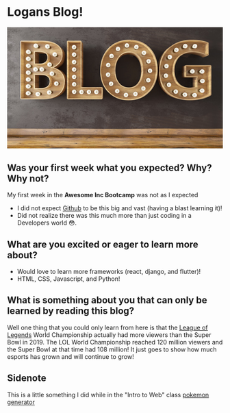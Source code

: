
<!-- start with header -->
<!-- also try and center text with most of the page -->


  # Logans Blog!
  
  
<!-- add maybe an image or something to spice it up -->

  ![blog image](https://github.com/LhallLhall/LhallLhall.github.io/blob/main/img/istockphoto-1331943301-170667a.jpg)


<!-- Highlight anything that didn't work here -->
<!--   <img align="center"  src="https://myoctocat.com/assets/images/base-octocat.svg" alt="octocat"> -->
  <!--   ![This is an image](https://myoctocat.com/assets/images/base-octocat.svg) -->

<!--  state questtion and reply with answers in a different markdown element  -->


<!--  question #1  -->
  
  ## Was your first week what you expected? Why? Why not?
 
<!-- answer #1 -->
  
 My first week in the **Awesome Inc Bootcamp** was not as I expected

 - I did not expect [Github](https://github.com/) to be this big and vast (having a blast learning it)!
 - Did not realize there was this much more than just coding in a Developers world :flushed:.


<!-- question #2 -->
## What are you excited or eager to learn more about? 

<!-- answer #2 -->
- Would love to learn more frameworks (react, django, and flutter)!
- HTML, CSS, Javascript, and Python!


<!-- question #3 -->
## What is something about you that can only be learned by reading this blog? 

<!-- answer #3 -->
 Well one thing that you could only learn from here is that the [League of Legends](https://www.leagueoflegends.com/en-us/) World Championship actually had more viewers than the Super Bowl in 2019. The LOL World Championship reached 120 million viewers and the Super Bowl at that time had 108 million! It just goes to show how much esports has grown and will continue to grow! 

## Sidenote
This is a little something I did while in the "Intro to Web" class [pokemon generator](https://finalprojectvtwo.glitch.me/)
